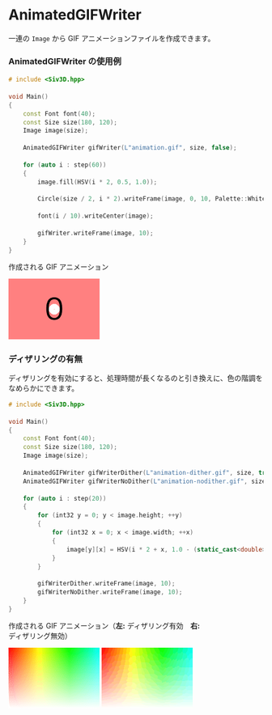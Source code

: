 ﻿# AnimatedGIFWriter

一連の `Image` から GIF アニメーションファイルを作成できます。

### AnimatedGIFWriter の使用例

```cpp
# include <Siv3D.hpp>

void Main()
{
	const Font font(40);
	const Size size(180, 120);
	Image image(size);

	AnimatedGIFWriter gifWriter(L"animation.gif", size, false);

	for (auto i : step(60))
	{
		image.fill(HSV(i * 2, 0.5, 1.0));

		Circle(size / 2, i * 2).writeFrame(image, 0, 10, Palette::White);

		font(i / 10).writeCenter(image);

		gifWriter.writeFrame(image, 10);
	}
}
```
作成される GIF アニメーション 
  
![animation.gif](resource/AnimatedGIFWriter/animation.gif "animation.gif")

### ディザリングの有無

ディザリングを有効にすると、処理時間が長くなるのと引き換えに、色の階調をなめらかにできます。

```cpp
# include <Siv3D.hpp>

void Main()
{
	const Font font(40);
	const Size size(180, 120);
	Image image(size);

	AnimatedGIFWriter gifWriterDither(L"animation-dither.gif", size, true);
	AnimatedGIFWriter gifWriterNoDither(L"animation-nodither.gif", size, false);

	for (auto i : step(20))
	{
		for (int32 y = 0; y < image.height; ++y)
		{
			for (int32 x = 0; x < image.width; ++x)
			{
				image[y][x] = HSV(i * 2 + x, 1.0 - (static_cast<double>(y) / image.height), 1.0);
			}
		}

		gifWriterDither.writeFrame(image, 10);
		gifWriterNoDither.writeFrame(image, 10);
	}
}
```
作成される GIF アニメーション（**左:** ディザリング有効　**右:** ディザリング無効） 
  
![animation-dither.gif](resource/AnimatedGIFWriter/animation-dither.gif "animation-dither.gif")
![animation-nodither.gif](resource/AnimatedGIFWriter/animation-nodither.gif "animation-nodither.gif")